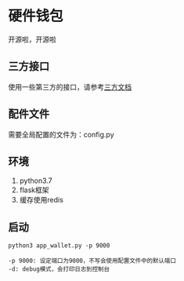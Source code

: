 # 硬件钱包

开源啦，开源啦

## 三方接口

使用一些第三方的接口，请参考[三方文档](./doc/readme.md)

## 配件文件

需要全局配置的文件为：config.py

## 环境

1. python3.7
2. flask框架
3. 缓存使用redis

## 启动
```
python3 app_wallet.py -p 9000

-p 9000: 设定端口为9000，不写会使用配置文件中的默认端口
-d: debug模式，会打印日志到控制台
```
